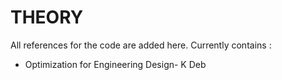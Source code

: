 # THEORY

All references for the code are added here. Currently contains :

- Optimization for Engineering Design- K Deb
